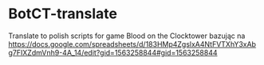 # BotCT-translate
Translate to polish scripts for game Blood on the Clocktower
bazując na https://docs.google.com/spreadsheets/d/183HMp4ZgslxA4NtFVTXhY3xAbg7FIXZdmVnh9-4A_14/edit?gid=1563258844#gid=1563258844
